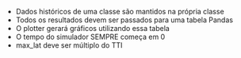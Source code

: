 - Dados históricos de uma classe são mantidos na própria classe
- Todos os resultados devem ser passados para uma tabela Pandas
- O plotter gerará gráficos utilizando essa tabela
- O tempo do simulador SEMPRE começa em 0
- max_lat deve ser múltiplo do TTI